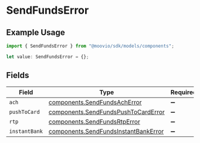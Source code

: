 # SendFundsError

## Example Usage

```typescript
import { SendFundsError } from "@moovio/sdk/models/components";

let value: SendFundsError = {};
```

## Fields

| Field                                                                                        | Type                                                                                         | Required                                                                                     | Description                                                                                  |
| -------------------------------------------------------------------------------------------- | -------------------------------------------------------------------------------------------- | -------------------------------------------------------------------------------------------- | -------------------------------------------------------------------------------------------- |
| `ach`                                                                                        | [components.SendFundsAchError](../../models/components/sendfundsacherror.md)                 | :heavy_minus_sign:                                                                           | N/A                                                                                          |
| `pushToCard`                                                                                 | [components.SendFundsPushToCardError](../../models/components/sendfundspushtocarderror.md)   | :heavy_minus_sign:                                                                           | N/A                                                                                          |
| `rtp`                                                                                        | [components.SendFundsRtpError](../../models/components/sendfundsrtperror.md)                 | :heavy_minus_sign:                                                                           | N/A                                                                                          |
| `instantBank`                                                                                | [components.SendFundsInstantBankError](../../models/components/sendfundsinstantbankerror.md) | :heavy_minus_sign:                                                                           | N/A                                                                                          |